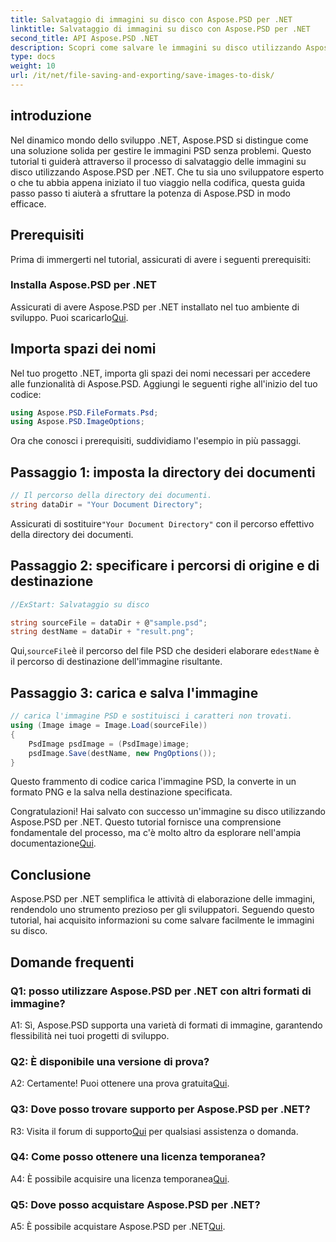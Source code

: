 ```yaml
---
title: Salvataggio di immagini su disco con Aspose.PSD per .NET
linktitle: Salvataggio di immagini su disco con Aspose.PSD per .NET
second_title: API Aspose.PSD .NET
description: Scopri come salvare le immagini su disco utilizzando Aspose.PSD per .NET. Segui questa guida passo passo per un'elaborazione efficiente delle immagini.
type: docs
weight: 10
url: /it/net/file-saving-and-exporting/save-images-to-disk/
---
```

## introduzione

Nel dinamico mondo dello sviluppo .NET, Aspose.PSD si distingue come una soluzione solida per gestire le immagini PSD senza problemi. Questo tutorial ti guiderà attraverso il processo di salvataggio delle immagini su disco utilizzando Aspose.PSD per .NET. Che tu sia uno sviluppatore esperto o che tu abbia appena iniziato il tuo viaggio nella codifica, questa guida passo passo ti aiuterà a sfruttare la potenza di Aspose.PSD in modo efficace.

## Prerequisiti

Prima di immergerti nel tutorial, assicurati di avere i seguenti prerequisiti:

### Installa Aspose.PSD per .NET

 Assicurati di avere Aspose.PSD per .NET installato nel tuo ambiente di sviluppo. Puoi scaricarlo[Qui](https://releases.aspose.com/psd/net/).

## Importa spazi dei nomi

Nel tuo progetto .NET, importa gli spazi dei nomi necessari per accedere alle funzionalità di Aspose.PSD. Aggiungi le seguenti righe all'inizio del tuo codice:

```csharp
using Aspose.PSD.FileFormats.Psd;
using Aspose.PSD.ImageOptions;
```

Ora che conosci i prerequisiti, suddividiamo l'esempio in più passaggi.

## Passaggio 1: imposta la directory dei documenti

```csharp
// Il percorso della directory dei documenti.
string dataDir = "Your Document Directory";
```

 Assicurati di sostituire`"Your Document Directory"` con il percorso effettivo della directory dei documenti.

## Passaggio 2: specificare i percorsi di origine e di destinazione

```csharp
//ExStart: Salvataggio su disco

string sourceFile = dataDir + @"sample.psd";
string destName = dataDir + "result.png";
```

 Qui,`sourceFile`è il percorso del file PSD che desideri elaborare e`destName` è il percorso di destinazione dell'immagine risultante.

## Passaggio 3: carica e salva l'immagine

```csharp
// carica l'immagine PSD e sostituisci i caratteri non trovati.
using (Image image = Image.Load(sourceFile))
{
    PsdImage psdImage = (PsdImage)image;
    psdImage.Save(destName, new PngOptions());
}
```

Questo frammento di codice carica l'immagine PSD, la converte in un formato PNG e la salva nella destinazione specificata.

 Congratulazioni! Hai salvato con successo un'immagine su disco utilizzando Aspose.PSD per .NET. Questo tutorial fornisce una comprensione fondamentale del processo, ma c'è molto altro da esplorare nell'ampia documentazione[Qui](https://reference.aspose.com/psd/net/).

## Conclusione

Aspose.PSD per .NET semplifica le attività di elaborazione delle immagini, rendendolo uno strumento prezioso per gli sviluppatori. Seguendo questo tutorial, hai acquisito informazioni su come salvare facilmente le immagini su disco.

## Domande frequenti

### Q1: posso utilizzare Aspose.PSD per .NET con altri formati di immagine?

A1: Sì, Aspose.PSD supporta una varietà di formati di immagine, garantendo flessibilità nei tuoi progetti di sviluppo.

### Q2: È disponibile una versione di prova?

A2: Certamente! Puoi ottenere una prova gratuita[Qui](https://releases.aspose.com/).

### Q3: Dove posso trovare supporto per Aspose.PSD per .NET?

 R3: Visita il forum di supporto[Qui](https://forum.aspose.com/c/psd/34) per qualsiasi assistenza o domanda.

### Q4: Come posso ottenere una licenza temporanea?

 A4: È possibile acquisire una licenza temporanea[Qui](https://purchase.aspose.com/temporary-license/).

### Q5: Dove posso acquistare Aspose.PSD per .NET?

 A5: È possibile acquistare Aspose.PSD per .NET[Qui](https://purchase.aspose.com/buy).